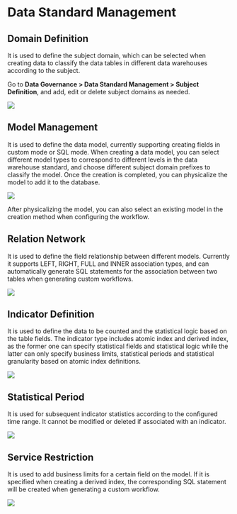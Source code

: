 # Data Standard Management

## Domain Definition

It is used to define the subject domain, which can be selected when creating data to classify the data tables in different data warehouses according to the subject.

Go to **Data Governance > Data Standard Management > Subject Definition**, and add, edit or delete subject domains as needed.

![](http://terminus-paas.oss-cn-hangzhou.aliyuncs.com/paas-doc/2022/02/15/e894303a-40f3-447e-a14e-7e4bcae5efb9.png)

## Model Management

It is used to define the data model, currently supporting creating fields in custom mode or SQL mode. When creating a data model, you can select different model types to correspond to different levels in the data warehouse standard, and choose different subject domain prefixes to classify the model. Once the creation is completed, you can physicalize the model to add it to the database.

![](http://terminus-paas.oss-cn-hangzhou.aliyuncs.com/paas-doc/2022/02/15/f8f66b1b-b595-4598-8b2e-981eeef9e357.png)

After physicalizing the model, you can also select an existing model in the creation method when configuring the workflow.

## Relation Network

It is used to define the field relationship between different models. Currently it supports LEFT, RIGHT, FULL and INNER association types, and can automatically generate SQL statements for the association between two tables when generating custom workflows.

![](http://terminus-paas.oss-cn-hangzhou.aliyuncs.com/paas-doc/2022/02/15/21eb4637-d77c-4358-b58a-9c25e2f41045.png)

## Indicator Definition

It is used to define the data to be counted and the statistical logic based on the table fields. The indicator type includes atomic index and derived index, as the former one can specify statistical fields and statistical logic while the latter can only specify business limits, statistical periods and statistical granularity based on atomic index definitions.

![](http://terminus-paas.oss-cn-hangzhou.aliyuncs.com/paas-doc/2022/02/15/677640a5-d223-41fe-8cc7-977727e16ded.png)

## Statistical Period

It is used for subsequent indicator statistics according to the configured time range. It cannot be modified or deleted if associated with an indicator.

![](http://terminus-paas.oss-cn-hangzhou.aliyuncs.com/paas-doc/2022/02/15/fd9259d8-cbba-4448-8a9b-5fa527c4089f.png)

## Service Restriction

It is used to add business limits for a certain field on the model. If it is specified when creating a derived index, the corresponding SQL statement will be created when generating a custom workflow.

![](http://terminus-paas.oss-cn-hangzhou.aliyuncs.com/paas-doc/2022/02/15/255bff5e-ad10-4d92-85ca-2f820418223d.png)